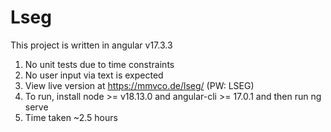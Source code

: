 # Lseg

This project is written in angular v17.3.3

1. No unit tests due to time constraints
2. No user input via text is expected
3. View live version at https://mmvco.de/lseg/ (PW: LSEG)
4. To run, install node >= v18.13.0 and angular-cli >= 17.0.1 and then run ng serve
5. Time taken ~2.5 hours
